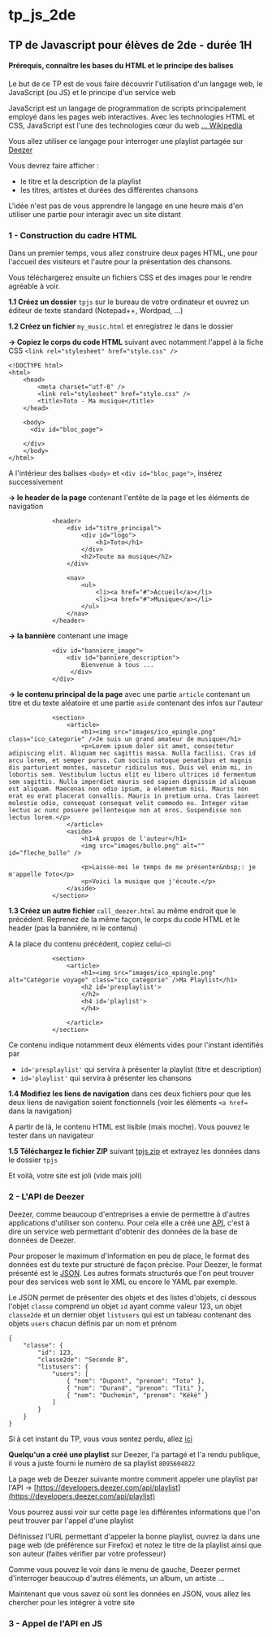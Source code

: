 # tp_js_2de

## TP de Javascript pour élèves de 2de - durée 1H

#### Prérequis, connaître les bases du HTML et le principe des balises

Le but de ce TP est de vous faire découvrir l'utilisation d'un langage web, le JavaScript (ou JS) et le principe d'un service web

JavaScript est un langage de programmation de scripts principalement employé dans les pages web interactives. Avec les technologies HTML et CSS, JavaScript est l'une des technologies cœur du web [... Wikipedia](https://fr.wikipedia.org/wiki/JavaScript)

Vous allez utiliser ce langage pour interroger une playlist partagée sur [Deezer](https://www.deezer.com)

Vous devrez faire afficher :
  * le titre et la description de la playlist
  * les titres, artistes et durées des différentes chansons
  
L'idée n'est pas de vous apprendre le langage en une heure mais d'en utiliser une partie pour interagir avec un site distant


### 1 - Construction du cadre HTML

Dans un premier temps, vous allez construire deux pages HTML, une pour l'accueil des visiteurs et l'autre pour la présentation des chansons.

Vous téléchargerez ensuite un fichiers CSS et des images pour le rendre agréable à voir.

**1.1 Créez un dossier** `tpjs` sur le bureau de votre ordinateur et ouvrez un éditeur de texte standard (Notepad++, Wordpad, ...)

**1.2 Créez un fichier** `my_music.html` et enregistrez le dans le dossier

**-> Copiez le corps du code HTML** suivant avec notamment l'appel à la fiche CSS `<link rel="stylesheet" href="style.css" />`

```
<!DOCTYPE html>
<html>
    <head>
        <meta charset="utf-8" />
        <link rel="stylesheet" href="style.css" />
        <title>Toto - Ma musique</title>
    </head>
    
    <body>
      <div id="bloc_page">
      
    </div>
    </body>
</html>    
```

A l'intérieur des balises `<body>` et `<div id="bloc_page">`, insérez successivement

**-> le header de la page** contenant l'entête de la page et les éléments de navigation 

```
            <header>
                <div id="titre_principal">
                    <div id="logo">
                        <h1>Toto</h1>    
                    </div>
                    <h2>Toute ma musique</h2>
                </div>
                
                <nav>
                    <ul>
                        <li><a href="#">Accueil</a></li>
                        <li><a href="#">Musique</a></li>
                    </ul>
                </nav>
            </header>
```


**-> la bannière** contenant une image

```
            <div id="banniere_image">
                <div id="banniere_description">
                    Bienvenue à tous ...
                 </div>
            </div>
```


**-> le contenu principal de la page** avec une partie `article` contenant un titre et du texte aléatoire et une partie `aside` contenant des infos sur l'auteur

```
            <section>
                <article>
                    <h1><img src="images/ico_epingle.png" class="ico_categorie" />Je suis un grand amateur de musique</h1>
                    <p>Lorem ipsum dolor sit amet, consectetur adipiscing elit. Aliquam nec sagittis massa. Nulla facilisi. Cras id arcu lorem, et semper purus. Cum sociis natoque penatibus et magnis dis parturient montes, nascetur ridiculus mus. Duis vel enim mi, in lobortis sem. Vestibulum luctus elit eu libero ultrices id fermentum sem sagittis. Nulla imperdiet mauris sed sapien dignissim id aliquam est aliquam. Maecenas non odio ipsum, a elementum nisi. Mauris non erat eu erat placerat convallis. Mauris in pretium urna. Cras laoreet molestie odio, consequat consequat velit commodo eu. Integer vitae lectus ac nunc posuere pellentesque non at eros. Suspendisse non lectus lorem.</p>
                </article>
                <aside>
                    <h1>À propos de l'auteur</h1>
                    <img src="images/bulle.png" alt="" id="fleche_bulle" />
                    
                    <p>Laisse-moi le temps de me présenter&nbsp;: je m'appelle Toto</p>
                    <p>Voici la musique que j'écoute.</p>
                </aside>
            </section>
```

**1.3 Créez un autre fichier**  `call_deezer.html` au même endroit que le précédent. Reprenez de la même façon, le corps du code HTML et le header (pas la bannière, ni le contenu)

A la place du contenu précédent, copiez celui-ci 

```
            <section>
                <article>
                    <h1><img src="images/ico_epingle.png" alt="Catégorie voyage" class="ico_categorie" />Ma Playlist</h1>
                    <h2 id='presplaylist'>
                    </h2>
                    <h4 id='playlist'>
                    </h4>

                </article>       
            </section>
```

Ce contenu indique notamment deux éléments vides pour l'instant identifiés par 
  * `id='presplaylist'` qui servira à présenter la playlist (titre et description)
  * `id='playlist'` qui servira à présenter les chansons

**1.4 Modifiez les liens de navigation** dans ces deux fichiers pour que les deux liens de navigation soient fonctionnels (voir les éléments `<a href=` dans la navigation)

A partir de là, le contenu HTML est lisible (mais moche). Vous pouvez le tester dans un navigateur

**1.5 Téléchargez le fichier ZIP** suivant [tpjs.zip](https://github.com/bastiendoreau/tp_js_2de/raw/master/tpjs.zip) et extrayez les données dans le dossier `tpjs`

Et voilà, votre site est joli (vide mais joli)


### 2 - L'API de Deezer

Deezer, comme beaucoup d'entreprises a envie de permettre à d'autres applications d'utiliser son contenu. Pour cela elle a créé une [API](https://fr.wikipedia.org/wiki/Interface_de_programmation), c'est à dire un service web permettant d'obtenir des données de la base de données de Deezer.

Pour proposer le maximum d'information en peu de place, le format des données est du texte pur structuré de façon précise. Pour Deezer, le format présenté est le [JSON](https://fr.wikipedia.org/wiki/JavaScript_Object_Notation). Les autres formats structurés que l'on peut trouver pour des services web sont le XML ou encore le YAML par exemple.

Le JSON permet de présenter des objets et des listes d'objets, ci dessous l'objet `classe` comprend un objet `id` ayant comme valeur 123, un objet `classe2de` et un dernier objet `listusers` qui est un tableau contenant des objets `users` chacun définis par un nom et prénom


```
{
    "classe": {
        "id": 123,
        "classe2de": "Seconde B",
        "listusers": {
            "users": [
                { "nom": "Dupont", "prenom": "Toto" },
                { "nom": "Durand", "prenom": "Titi" },
                { "nom": "Duchemin", "prenom": "Kéké" }
            ]
        }
    }
}
```

Si à cet instant du TP, vous vous sentez perdu, allez [ici](http://www.perdu.com/)

**Quelqu'un a créé une playlist** sur Deezer, l'a partagé et l'a rendu publique, il vous a juste fourni le numéro de sa playlist `8095604822`

La page web de Deezer suivante montre comment appeler une playlist par l'API -> [https://developers.deezer.com/api/playlist](https://developers.deezer.com/api/playlist)

Vous pourrez aussi voir sur cette page les différentes informations que l'on peut trouver par l'appel d'une playlist

Définissez l'URL permettant d'appeler la bonne playlist, ouvrez la dans une page web (de préférence sur Firefox) et notez le titre de la playlist ainsi que son auteur (faites vérifier par votre professeur)

Comme vous pouvez le voir dans le menu de gauche, Deezer permet d'interroger beaucoup d'autres éléments, un album, un artiste ...

Maintenant que vous savez où sont les données en JSON, vous allez les chercher pour les intégrer à votre site


### 3 - Appel de l'API en JS


